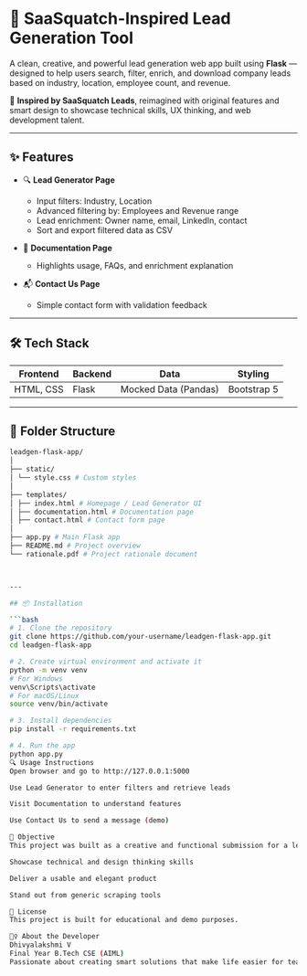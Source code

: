 # 💼 SaaSquatch-Inspired Lead Generation Tool

A clean, creative, and powerful lead generation web app built using **Flask** — designed to help users search, filter, enrich, and download company leads based on industry, location, employee count, and revenue.

🚀 **Inspired by SaaSquatch Leads**, reimagined with original features and smart design to showcase technical skills, UX thinking, and web development talent.

---

## ✨ Features

- 🔍 **Lead Generator Page**
  - Input filters: Industry, Location
  - Advanced filtering by: Employees and Revenue range
  - Lead enrichment: Owner name, email, LinkedIn, contact
  - Sort and export filtered data as CSV

- 📘 **Documentation Page**
  - Highlights usage, FAQs, and enrichment explanation

- 📬 **Contact Us Page**
  - Simple contact form with validation feedback

---

## 🛠 Tech Stack

| Frontend     | Backend | Data                | Styling      |
|--------------|---------|---------------------|--------------|
| HTML, CSS    | Flask   | Mocked Data (Pandas) | Bootstrap 5  |

---

## 📂 Folder Structure
```bash
leadgen-flask-app/
│
├── static/
│ └── style.css # Custom styles
│
├── templates/
│ ├── index.html # Homepage / Lead Generator UI
│ ├── documentation.html # Documentation page
│ ├── contact.html # Contact form page
│
├── app.py # Main Flask app
├── README.md # Project overview
└── rationale.pdf # Project rationale document



---

## 📦 Installation

```bash
# 1. Clone the repository
git clone https://github.com/your-username/leadgen-flask-app.git
cd leadgen-flask-app

# 2. Create virtual environment and activate it
python -m venv venv
# For Windows
venv\Scripts\activate
# For macOS/Linux
source venv/bin/activate

# 3. Install dependencies
pip install -r requirements.txt

# 4. Run the app
python app.py
🔍 Usage Instructions
Open browser and go to http://127.0.0.1:5000

Use Lead Generator to enter filters and retrieve leads

Visit Documentation to understand features

Use Contact Us to send a message (demo)

🎯 Objective
This project was built as a creative and functional submission for a lead scraping and enrichment tool internship. The goal is to:

Showcase technical and design thinking skills

Deliver a usable and elegant product

Stand out from generic scraping tools

📄 License
This project is built for educational and demo purposes.

🙋‍♀️ About the Developer
Dhivyalakshmi V
Final Year B.Tech CSE (AIML)
Passionate about creating smart solutions that make life easier for teams and communities.









